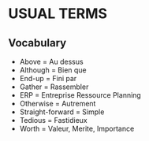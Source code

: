 # USUAL TERMS

## Vocabulary
- Above = Au dessus
- Although = Bien que
- End-up = Fini par
- Gather = Rassembler
- ERP = Entreprise Ressource Planning
- Otherwise = Autrement
- Straight-forward = Simple
- Tedious = Fastidieux
- Worth = Valeur, Merite, Importance